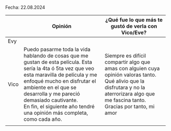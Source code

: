 Fecha: 22.08.2024

|      | Opinión                                                                                                                                                                                                                                                                                                                        | ¿Qué fue lo que más te gustó de verla con Vico/Eve?                                                                                                                                           |
| ---- | ------------------------------------------------------------------------------------------------------------------------------------------------------------------------------------------------------------------------------------------------------------------------------------------------------------------------------ | --------------------------------------------------------------------------------------------------------------------------------------------------------------------------------------------- |
| Evy  |                                                                                                                                                                                                                                                                                                                                |                                                                                                                                                                                               |
| Vico | Puedo pasarme toda la vida hablando de cosas que me gustan de esta película. Esta sería la 4ta ó 5ta vez que veo esta maravilla de película y me enfoqué mucho en disfrutar el ambiente en el que se desarrolla y me pareció demasiado cautivante.<br>En fin, el siguiente año tendré una opinión más completa, como cada año. | Siempre es difícil compartir algo que amas con alguien cuya opinión valoras tanto. Qué alivio que la disfrutara y no la aterrorizara algo que me fascina tanto.<br>Gracias por tanto, mi amor |
|      |                                                                                                                                                                                                                                                                                                                                |                                                                                                                                                                                               |
